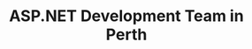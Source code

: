 ---
title: ASP.NET Development Team in Perth
permalink: /landings/locations/perth/developer/asp-net
technology: ASP.NET
location: Perth
---